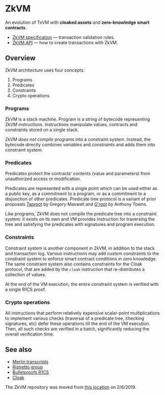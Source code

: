 # ZkVM

An evolution of TxVM with **cloaked assets** and **zero-knowledge smart contracts**.

* [ZkVM specification](docs/zkvm-spec.md) — transaction validation rules.
* [ZkVM API](docs/zkvm-api.md) — how to create transactions with ZkVM.

## Overview

ZkVM architecture uses four concepts:

1. Programs
2. Predicates
3. Constraints
4. Crypto operations

### Programs

ZkVM is a stack machine. Program is a string of bytecode representing ZkVM instructions. Instructions manipulate values, contracts and constraints stored on a single stack.

ZkVM _does not compile_ programs into a constraint system. Instead, the bytecode directly combines _variables_ and _constraints_ and adds them into constraint system.

### Predicates

Predicates protect the contracts’ contents (value and parameters) from unauthorized access or modification.

Predicates are represented with a single point which can be used either as a public key, as a commitment to a program, or as a commitment to a disjunction of other predicates. Predicate tree protocol is a variant of prior proposals [Taproot](https://lists.linuxfoundation.org/pipermail/bitcoin-dev/2018-January/015614.html) by Gregory Maxwell and [G'root](https://lists.linuxfoundation.org/pipermail/bitcoin-dev/2018-July/016249.html) by Anthony Towns.

Like programs, ZkVM does not compile the predicate tree into a constraint system: it exists on its own and VM provides instruction for traversing the tree and satisfying the predicates with signatures and program execution.

### Constraints

Constraint system is another component in ZkVM, in addition to the stack and transaction log. Various instructions may add custom constraints to the constraint system to enforce smart contract conditions in zero knowledge. The same constraint system also contains constraints for the Cloak protocol, that are added by the `cloak` instruction that re-distributes a collection of values.

At the end of the VM execution, the entire constraint system is verified with a single R1CS proof.

### Crypto operations

All instructions that perform relatively expensive scalar-point multiplications to implement various checks (traversal of a predicate tree, checking signatures, etc) defer these operations till the end of the VM execution. Then, all such checks are verified in a batch, significantly reducing the overall verification time.

## See also

* [Merlin transcripts](https://doc.dalek.rs/merlin/index.html)
* [Ristretto group](https://ristretto.group)
* [Bulletproofs R1CS](https://doc-internal.dalek.rs/develop/bulletproofs/notes/r1cs_proof/index.html)
* [Cloak](../spacesuit/spec.md)

The ZkVM repository was moved from [this location](https://github.com/interstellar/zkvm) on 2/6/2019.